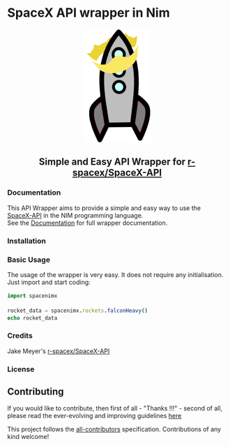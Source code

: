 # SpaceX API wrapper in Nim
<div align="center">
<p align="center">
<img src="https://github.com/alshapton/SpaceNIM-X/blob/master/nimrocket.png" width="30%" height="30%">

## Simple and Easy API Wrapper for [r-spacex/SpaceX-API](https://github.com/r-spacex/SpaceX-API)

</p>
</div>

### Documentation
This API Wrapper aims to provide a simple and easy way to use the [SpaceX-API](https://github.com/r-spacex/SpaceX-API) in the NIM programming language.
<br>
See the [Documentation](https://spacenim-x.readthedocs.io/en/master/) for full wrapper documentation.

### Installation

### Basic Usage
The usage of the wrapper is very easy. It does not require any initialisation. Just import and start coding:
```nim
import spacenimx

rocket_data = spacenimx.rockets.falconHeavy()
echo rocket_data
```

### Credits
Jake Meyer's [r-spacex/SpaceX-API](https://github.com/r-spacex/SpaceX-API)

### License

## Contributing
If you would like to contribute, then first of all - "Thanks !!!" - second of all, please read the ever-evolving and improving guidelines [here](https://github.com/alshapton/SpacePY-X/blob/master/CONTRIBUTING.md)

 
This project follows the [all-contributors](https://github.com/all-contributors/all-contributors) specification. Contributions of any kind welcome!
